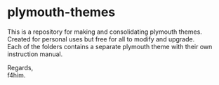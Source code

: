 # plymouth-themes

This is a repository for making and consolidating plymouth themes. <br>
Created for personal uses but free for all to modify and upgrade. <br>
Each of the folders contains a separate plymouth theme with their own instruction manual.<br>

Regards,<br>
f4him.
